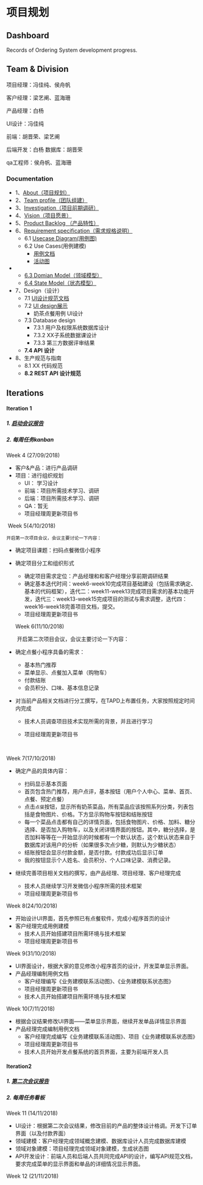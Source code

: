 # 项目规划

## Dashboard
Records of Ordering System development progress.

## Team & Division

项目经理：冯佳纯、侯舟帆

客户经理：梁艺阐、蓝海珊

产品经理：白杨

UI设计：冯佳纯

前端：胡晋荣、梁艺阐

后端开发：白杨
数据库：胡晋荣

qa工程师：侯舟帆、蓝海珊



### Documentation

- 1、[About（项目规划）]()
- 2、[Team profile（团队组建）](https://github.com/2018SystemAnalysis/Wechat-Odering-System/blob/master/documents/team_profile.md)
- 3、[Investigation（项目前期调研）](https://github.com/2018SystemAnalysis/Wechat-Odering-System/blob/master/documents/team_profile.md)
- 4、[Vision（项目愿景）]()
- 5、[Product Backlog （产品特性）]()
- 6、[Requirement specification（需求规格说明）]()
  - 6.1 [Usecase Diagram(用例图)](https://github.com/2018SystemAnalysis/Wechat-Odering-System/blob/master/documents/usecase.md)
  - 6.2 Use Cases(用例建模)
    - [用例文档](https://github.com/2018SystemAnalysis/Wechat-Odering-System/blob/master/documents/%E7%94%A8%E4%BE%8B%E6%96%87%E6%A1%A3.md)
    - [活动图](https://github.com/2018SystemAnalysis/Wechat-Odering-System/blob/master/documents/%E6%B4%BB%E5%8A%A8%E5%9B%BE.md)
- - [6.3 Domian Model（领域模型）](https://github.com/2018SystemAnalysis/Wechat-Odering-System/blob/master/documents/****.md)
  - [6.4 State Model（状态模型）](https://github.com/2018SystemAnalysis/Wechat-Odering-System/blob/master/documents/****.md)
- 7、Design（设计）
  - 7.1 [UI设计规范文档](https://github.com/2018SystemAnalysis/Wechat-Odering-System/blob/master/documents/UIBacklog.md)
  - 7.2 [UI design展示](https://github.com/2018SystemAnalysis/Wechat-Odering-System/blob/master/documents/UI-Design.md)
    - 奶茶点餐用例 UI设计
  - 7.3 Database design
    - 7.3.1 用户及权限系统数据库设计
    - 7.3.2 XX子系统数据课设计
    - 7.3.3 第三方数据评审结果
  - **7.4 API 设计**
- 8、生产规范与指南
  - 8.1 XX 代码规范
  - **8.2 REST API 设计规范**



## Iterations

#### Iteration 1

##### 1.  [启动会议报告](https://github.com/2018SystemAnalysis/Wechat-Odering-System/blob/master/meeting_records/Inception.md)

##### 2. 每周任务kanban
  Week 4 (27/09/2018)

- 客户&产品：进行产品调研
- 项目：进行组织规划
    - UI： 学习设计
    - 前端：项目所需技术学习、调研
    - 后端：项目所需技术学习、调研
    - QA：暂无
    - 项目经理周更新项目书




​    Week 5(4/10/2018)

  	开启第一次项目会议，会议主要讨论一下内容：

* 确定项目课题：扫码点餐微信小程序
* 确定项目分工和组织形式
    * 确定项目需求定位：产品经理和和客户经理分享前期调研结果
    * 确定基本迭代时间：week6-week10完成项目基础建设（包括需求确定、基本的代码框架），迭代二：week11-week13完成项目需求的基本功能开发，迭代三：week13-week15完成项目的测试与需求调整，迭代四：week16-week18完善项目文档，提交。
    * 项目经理周更新项目书




   Week 6(11/10/2018)

  ​	开启第二次项目会议，会议主要讨论一下内容：

*   确定点餐小程序具备的需求：

    * 基本热门推荐
    * 菜单显示、点餐加入菜单（购物车）
    * 付款结账
    * 会员积分、口味、基本信息记录

*   对当前产品相关文档进行分工撰写，在TAPD上布置任务，大家按照规定时间内完成

    * 技术人员调查项目技术实现所需的背景，并且进行学习

    * 项目经理周更新项目书

      ​


  Week 7(17/10/2018)

*   确定产品的具体内容：
    * 扫码显示基本页面
    * 首页包含热门推荐，用户点评，基本按钮（用户个人中心、菜单、首页、点餐、预定点餐）
    * 点击`点餐`按钮，显示所有奶茶菜品，所有菜品应该按照系列分类，列表包括是食物图片、价格。下方显示购物车按钮和结账按钮
    * 每一个菜品点击都有自己的详情页面，包括食物图片、价格、加料、糖分选择、是否加入购物车，以及关闭详情界面的按钮。其中，糖分选择，是否加料等等在一开始显示的时候都有一个默认状态，这个默认状态来自于数据库对该用户的分析（如果很多次点少糖，则默认为少糖状态）
    * 结账按钮会显示付款金额，是否付款。付款成功后显示订单
    * 我的按钮显示个人姓名、会员积分、个人口味记录、消费记录。

*   继续完善项目相关文档的撰写，由产品经理、项目经理、客户经理完成
    * 技术人员继续学习开发微信小程序所需的技术框架
    * 项目经理周更新项目书




  Week 8(24/10/2018)

* 开始设计UI界面，首先参照已有点餐软件，完成小程序首页的设计
* 客户经理完成用例建模
    * 技术人员开始搭建项目所需环境与技术框架
    * 项目经理周更新项目书




Week 9(31/10/2018)

* UI界面设计，根据大家的意见修改小程序首页的设计，开发菜单显示界面。
* 产品经理编制用例文档
    * 客户经理编写《业务建模联系活动图》、《业务建模联系状态图》
    * 项目经理周更新项目书
    * 技术人员开始搭建项目所需环境与技术框架


 

Week 10(7/11/2018)

* 根据会议结果修改UI界面——菜单显示界面，继续开发单品详情显示界面
* 产品经理完成编制用例文档
    * 客户经理完成编写《业务建模联系活动图》、项目《业务建模联系状态图》
    * 项目经理周更新项目书
    * 技术人员开始开发点餐系统的首页界面，主要为前端开发人员




#### Iteration2

##### 1. [第二次会议报告](https://github.com/2018SystemAnalysis/Wechat-Odering-System/tree/master/meeting_records/Inception2.md)

##### 2. 每周任务看板

   Week 11 (14/11/2018)

* UI设计：根据第二次会议结果，修改目前的产品的整体设计格调。开发下订单界面（以及付款界面）
* 领域建模：客户经理完成领域概念建模、数据库设计人员完成数据库建模
* 领域对象建模：项目经理完成领域对象建模，生成状态图
* API开发设计：前端人员和后端人员共同完成API的设计，编写API规范文档，要求完成菜单的显示界面和单品的详细情况显示界面。



 Week 12 (21/11/2018)
